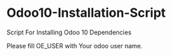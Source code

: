 # Odoo10-Installation-Script
Script For Installing Odoo 10 Dependencies 

Please fill OE_USER with Your odoo user name.
